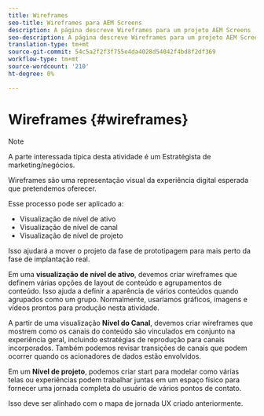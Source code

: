 ```yaml
---
title: Wireframes
seo-title: Wireframes para AEM Screens
description: A página descreve Wireframes para um projeto AEM Screens
seo-description: A página descreve Wireframes para um projeto AEM Screens
translation-type: tm+mt
source-git-commit: 54c5a2f2f3f755e4da4028d54042f4bd8f2df369
workflow-type: tm+mt
source-wordcount: '210'
ht-degree: 0%

---
```



# Wireframes {#wireframes}

>[!NOTE]
>A parte interessada típica desta atividade é um Estratégista de marketing/negócios.

Wireframes são uma representação visual da experiência digital esperada que pretendemos oferecer.

Esse processo pode ser aplicado a:

* Visualização de nível de ativo
* Visualização de nível de canal
* Visualização de nível de projeto

Isso ajudará a mover o projeto da fase de prototipagem para mais perto da fase de implantação real.

Em uma **visualização de nível de ativo**, devemos criar wireframes que definem várias opções de layout de conteúdo e agrupamentos de conteúdo. Isso ajuda a definir a aparência de vários conteúdos quando agrupados como um grupo.
Normalmente, usaríamos gráficos, imagens e vídeos prontos para produção nesta atividade.

A partir de uma visualização **Nível do Canal**, devemos criar wireframes que mostrem como os canais do conteúdo são vinculados em conjunto na experiência geral, incluindo estratégias de reprodução para canais incorporados. Também podemos revisar transições de canais que podem ocorrer quando os acionadores de dados estão envolvidos.

Em um **Nível de projeto**, podemos criar start para modelar como várias telas ou experiências podem trabalhar juntas em um espaço físico para fornecer uma jornada completa do usuário de vários pontos de contato.

Isso deve ser alinhado com o mapa de jornada UX criado anteriormente.

